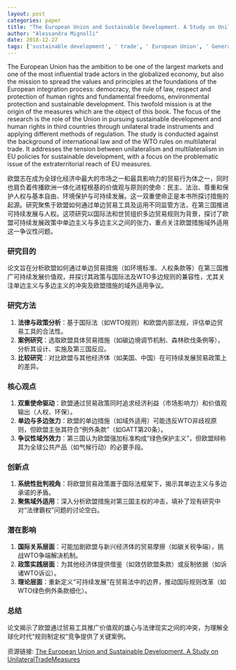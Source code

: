 ```yaml
---
layout: post
categories: paper
title: "The European Union and Sustainable Development. A Study on UnilateralTradeMeasures"
author: "Alessandra Mignolli"
date: 2018-12-27
tags: ['sustainable development', ' trade', ' European Union', ' Generalised System of Preferences', ' torture', ' natural resources', ' extraterritoriality']
---
```


The European Union has the ambition to be one of the largest markets and one of the most influential trade actors in the globalized economy, but also the mission to spread the values and principles at the foundations of the European integration process: democracy, the rule of law, respect and protection of human rights and fundamental freedoms, environmental protection and sustainable development. This twofold mission is at the origin of the measures which are the object of this book. The focus of the research is the role of the Union in pursuing sustainable development and human rights in third countries through unilateral trade instruments and applying different methods of regulation. The study is conducted against the background of international law and of the WTO rules on multilateral trade. It addresses the tension between unilateralism and multilateralism in EU policies for sustainable development, with a focus on the problematic issue of the extraterritorial reach of EU measures.

欧盟志在成为全球化经济中最大的市场之一和最具影响力的贸易行为体之一，同时也肩负着传播欧洲一体化进程根基的价值观与原则的使命：民主、法治、尊重和保护人权与基本自由、环境保护与可持续发展。这一双重使命正是本书所探讨措施的起源。研究聚焦于欧盟如何通过单边贸易工具及运用不同监管方法，在第三国推进可持续发展与人权。这项研究以国际法和世贸组织多边贸易规则为背景，探讨了欧盟可持续发展政策中单边主义与多边主义之间的张力，重点关注欧盟措施域外适用这一争议性问题。

### **研究目的**  
论文旨在分析欧盟如何通过单边贸易措施（如环境标准、人权条款等）在第三国推广可持续发展价值观，并探讨其政策与国际法及WTO多边规则的兼容性，尤其关注单边主义与多边主义的冲突及欧盟措施的域外适用争议。

### **研究方法**  
1. **法律与政策分析**：基于国际法（如WTO规则）和欧盟内部法规，评估单边贸易工具的合法性。  
2. **案例研究**：选取欧盟具体贸易措施（如碳边境调节机制、森林砍伐条例等），分析其设计、实施及第三国反应。  
3. **比较研究**：对比欧盟与其他经济体（如美国、中国）在可持续发展贸易政策上的差异。  

### **核心观点**  
1. **双重使命驱动**：欧盟通过贸易政策同时追求经济利益（市场影响力）和价值观输出（人权、环保）。  
2. **单边与多边张力**：欧盟的单边措施（如域外适用）可能违反WTO非歧视原则，但欧盟主张其符合“例外条款”（如GATT第20条）。  
3. **争议性域外效力**：第三国认为欧盟强加标准构成“绿色保护主义”，但欧盟辩称其为全球公共产品（如气候行动）的必要手段。  

### **创新点**  
1. **系统性批判视角**：将欧盟贸易政策置于国际法框架下，揭示其单边主义与多边承诺的矛盾。  
2. **聚焦域外适用**：深入分析欧盟措施对第三国主权的冲击，填补了现有研究中对“法律霸权”问题的讨论空白。  

### **潜在影响**  
1. **国际关系层面**：可能加剧欧盟与新兴经济体的贸易摩擦（如碳关税争端），挑战WTO争端解决机制。  
2. **政策实践层面**：为其他经济体提供借鉴（如效仿欧盟条款）或反制依据（如诉诸WTO诉讼）。  
3. **理论层面**：重新定义“可持续发展”在贸易法中的边界，推动国际规则改革（如WTO绿色例外条款细化）。  

### **总结**  
论文揭示了欧盟通过贸易工具推广价值观的雄心与法律现实之间的冲突，为理解全球化时代“规则制定权”竞争提供了关键案例。

资源链接: [The European Union and Sustainable Development. A Study on UnilateralTradeMeasures](https://papers.ssrn.com/sol3/papers.cfm?abstract_id=3296404)
